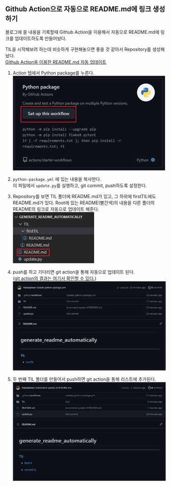 ## Github Action으로 자동으로 README.md에 링크 생성하기

블로그에 쓸 내용을 기록할때 Github Action을 이용해서 자동으로 README.md에 링크를 업데이트하도록 만들어놨다.  

TIL을 시작해보려 하는데 비슷하게 구현해놓으면 좋을 것 같아서 Repository를 생성해놨다.  
[Github Action을 이용한 README.md 자동 업데이트](https://github.com/HanJaeJoon/generate_readme_automatically)

1. Action 탭에서 Python package를 누른다.  
![](./images/1.png)

2. `python-package.yml` 에 있는 내용을 복사한다.  
   이 파일에서 `update.py`를 실행하고, git commit, push하도록 설정한다.

3. Repository를 보면 TIL 폴더에 README.md가 있고, 그 하위에 firstTIL에도 README.md가 있다. Root에 있는 README(빨간색)의 내용을 다른 폴더의 README의 링크로 자동으로 업데이트 해준다.  
![](./images/2.png)

4. push를 하고 기다리면 git action을 통해 자동으로 업데이트 된다.  
   ([git action의 결과는 여기서 확인할 수 있다.](https://github.com/HanJaeJoon/generate_readme_automatically/actions))
![](./images/3.png)

5. 두 번째 TIL 폴더를 만들어서 push하면 git action을 통해 리스트에 추가된다.
![](./images/4.png)